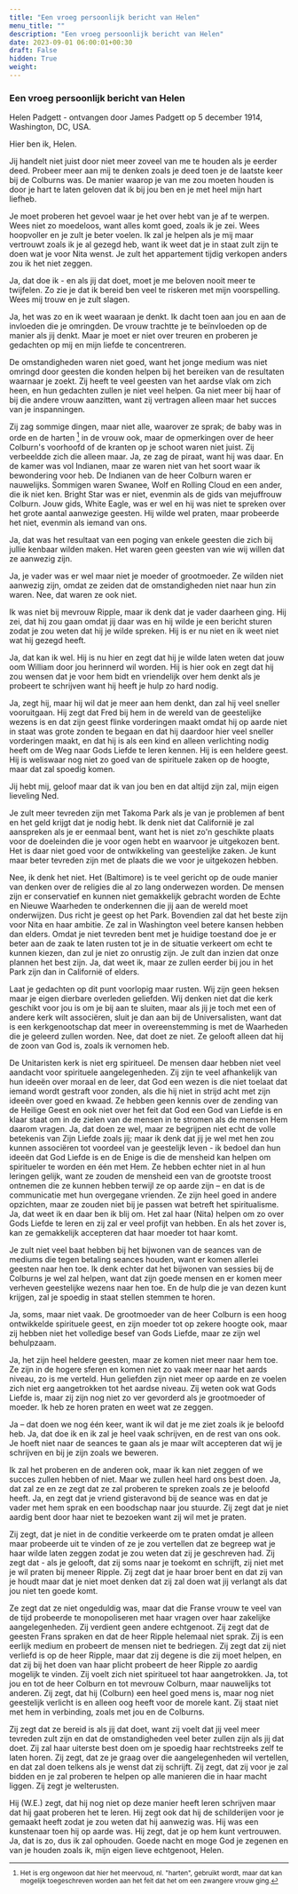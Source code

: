 ```yaml
---
title: "Een vroeg persoonlijk bericht van Helen"
menu_title: ""
description: "Een vroeg persoonlijk bericht van Helen"
date: 2023-09-01 06:00:01+00:30
draft: False
hidden: True
weight:
---
```

### Een vroeg persoonlijk bericht van Helen

Helen Padgett - ontvangen door James Padgett op 5 december 1914, Washington, DC, USA.

Hier ben ik, Helen.

Jij handelt niet juist door niet meer zoveel van me te houden als je eerder deed. Probeer meer aan mij te denken zoals je deed toen je de laatste keer bij de Colburns was. De manier waarop je van me zou moeten houden is door je hart te laten geloven dat ik bij jou ben en je met heel mijn hart liefheb.

Je moet proberen het gevoel waar je het over hebt van je af te werpen. Wees niet zo moedeloos, want alles komt goed, zoals ik je zei. Wees hoopvoller en je zult je beter voelen. Ik zal je helpen als je mij maar vertrouwt zoals ik je al gezegd heb, want ik weet dat je in staat zult zijn te doen wat je voor Nita wenst. Je zult het appartement tijdig verkopen anders zou ik het niet zeggen.

Ja, dat doe ik - en als jij dat doet, moet je me beloven nooit meer te twijfelen. Zo zie je dat ik bereid ben veel te riskeren met mijn voorspelling. Wees mij trouw en je zult slagen.

Ja, het was zo en ik weet waaraan je denkt. Ik dacht toen aan jou en aan de invloeden die je omringden. De vrouw trachtte je te beïnvloeden op de manier als jij denkt. Maar je moet er niet over treuren en proberen je gedachten op mij en mijn liefde te concentreren.

De omstandigheden waren niet goed, want het jonge medium was niet omringd door geesten die konden helpen bij het bereiken van de resultaten waarnaar je zoekt. Zij heeft te veel geesten van het aardse vlak om zich heen, en hun gedachten zullen je niet veel helpen. Ga niet meer bij haar of bij die andere vrouw aanzitten, want zij vertragen alleen maar het succes van je inspanningen.

Zij zag sommige dingen, maar niet alle, waarover ze sprak; de baby was in orde en de harten [^1] in de vrouw ook, maar de opmerkingen over de heer Colburn's voorhoofd of de kranten op je schoot waren niet juist. Zij verbeeldde zich die alleen maar. Ja, ze zag de piraat, want hij was daar. En de kamer was vol Indianen, maar ze waren niet van het soort waar ik bewondering voor heb. De Indianen van de heer Colburn waren er nauwelijks. Sommigen waren Swanee, Wolf en Rolling Cloud en een ander, die ik niet ken. Bright Star was er niet, evenmin als de gids van mejuffrouw Colburn. Jouw gids, White Eagle, was er wel en hij was niet te spreken over het grote aantal aanwezige geesten. Hij wilde wel praten, maar probeerde het niet, evenmin als iemand van ons.

Ja, dat was het resultaat van een poging van enkele geesten die zich bij jullie kenbaar wilden maken. Het waren geen geesten van wie wij willen dat ze aanwezig zijn.

Ja, je vader was er wel maar niet je moeder of grootmoeder. Ze wilden niet aanwezig zijn, omdat ze zeiden dat de omstandigheden niet naar hun zin waren. Nee, dat waren ze ook niet.

Ik was niet bij mevrouw Ripple, maar ik denk dat je vader daarheen ging. Hij zei, dat hij zou gaan omdat jij daar was en hij wilde je een bericht sturen zodat je zou weten dat hij je wilde spreken. Hij is er nu niet en ik weet niet wat hij gezegd heeft.

Ja, dat kan ik wel. Hij is nu hier en zegt dat hij je wilde laten weten dat jouw oom William door jou herinnerd wil worden. Hij is hier ook en zegt dat hij zou wensen dat je voor hem bidt en vriendelijk over hem denkt als je probeert te schrijven want hij heeft je hulp zo hard nodig.

Ja, zegt hij, maar hij wil dat je meer aan hem denkt, dan zal hij veel sneller vooruitgaan. Hij zegt dat Fred bij hem in de wereld van de geestelijke wezens is en dat zijn geest flinke vorderingen maakt omdat hij op aarde niet in staat was grote zonden te begaan en dat hij daardoor hier veel sneller vorderingen maakt, en dat hij is als een kind en alleen verlichting nodig heeft om de Weg naar Gods Liefde te leren kennen. Hij is een heldere geest. Hij is weliswaar nog niet zo goed van de spirituele zaken op de hoogte, maar dat zal spoedig komen.

Jij hebt mij, geloof maar dat ik van jou ben en dat altijd zijn zal, mijn eigen lieveling Ned.

Je zult meer tevreden zijn met Takoma Park als je van je problemen af bent en het geld krijgt dat je nodig hebt. Ik denk niet dat Californië je zal aanspreken als je er eenmaal bent, want het is niet zo'n geschikte plaats voor de doeleinden die je voor ogen hebt en waarvoor je uitgekozen bent. Het is daar niet goed voor de ontwikkeling van geestelijke zaken. Je kunt maar beter tevreden zijn met de plaats die we voor je uitgekozen hebben.

Nee, ik denk het niet. Het (Baltimore) is te veel gericht op de oude manier van denken over de religies die al zo lang onderwezen worden. De mensen zijn er conservatief en kunnen niet gemakkelijk gebracht worden de Echte en Nieuwe Waarheden te onderkennen die jij aan de wereld moet onderwijzen. Dus richt je geest op het Park. Bovendien zal dat het beste zijn voor Nita en haar ambitie. Ze zal in Washington veel betere kansen hebben dan elders. Omdat je niet tevreden bent met je huidige toestand doe je er beter aan de zaak te laten rusten tot je in de situatie verkeert om echt te kunnen kiezen, dan zul je niet zo onrustig zijn. Je zult dan inzien dat onze plannen het best zijn. Ja, dat weet ik, maar ze zullen eerder bij jou in het Park zijn dan in Californië of elders.

Laat je gedachten op dit punt voorlopig maar rusten. Wij zijn geen heksen maar je eigen dierbare overleden geliefden. Wij denken niet dat die kerk geschikt voor jou is om je bij aan te sluiten, maar als jij je toch met een of andere kerk wilt associëren, sluit je dan aan bij de Universalisten, want dat is een kerkgenootschap dat meer in overeenstemming is met de Waarheden die je geleerd zullen worden. Nee, dat doet ze niet. Ze gelooft alleen dat hij de zoon van God is, zoals ik vernomen heb.

De Unitaristen kerk is niet erg spiritueel. De mensen daar hebben niet veel aandacht voor spirituele aangelegenheden. Zij zijn te veel afhankelijk van hun ideeën over moraal en de leer, dat God een wezen is die niet toelaat dat iemand wordt gestraft voor zonden, als die hij niet in strijd acht met zijn ideeën over goed en kwaad. Ze hebben geen kennis over de zending van de Heilige Geest en ook niet over het feit dat God een God van Liefde is en klaar staat om in de zielen van de mensen in te stromen als de mensen Hem daarom vragen. Ja, dat doen ze wel, maar ze begrijpen niet echt de volle betekenis van Zijn Liefde zoals jij; maar ik denk dat jij je wel met hen zou kunnen associëren tot voordeel van je geestelijk leven - ik bedoel dan hun ideeën dat God Liefde is en de Enige is die de mensheid kan helpen om spiritueler te worden en één met Hem. Ze hebben echter niet in al hun leringen gelijk, want ze zouden de mensheid een van de grootste troost ontnemen die ze kunnen hebben terwijl ze op aarde zijn – en dat is de communicatie met hun overgegane vrienden. Ze zijn heel goed in andere opzichten, maar ze zouden niet bij je passen wat betreft het spiritualisme. Ja, dat weet ik en daar ben ik blij om. Het zal haar (Nita) helpen om zo over Gods Liefde te leren en zij zal er veel profijt van hebben. En als het zover is, kan ze gemakkelijk accepteren dat haar moeder tot haar komt.

Je zult niet veel baat hebben bij het bijwonen van de seances van de mediums die tegen betaling seances houden, want er komen allerlei geesten naar hen toe. Ik denk echter dat het bijwonen van sessies bij de Colburns je wel zal helpen, want dat zijn goede mensen en er komen meer verheven geestelijke wezens naar hen toe. En de hulp die je van dezen kunt krijgen, zal je spoedig in staat stellen stemmen te horen.

Ja, soms, maar niet vaak. De grootmoeder van de heer Colburn is een hoog ontwikkelde spirituele geest, en zijn moeder tot op zekere hoogte ook, maar zij hebben niet het volledige besef van Gods Liefde, maar ze zijn wel behulpzaam.

Ja, het zijn heel heldere geesten, maar ze komen niet meer naar hem toe. Ze zijn in de hogere sferen en komen niet zo vaak meer naar het aards niveau, zo is me verteld. Hun geliefden zijn niet meer op aarde en ze voelen zich niet erg aangetrokken tot het aardse niveau. Zij weten ook wat Gods Liefde is, maar zij zijn nog niet zo ver gevorderd als je grootmoeder of moeder. Ik heb ze horen praten en weet wat ze zeggen.

Ja – dat doen we nog één keer, want ik wil dat je me ziet zoals ik je beloofd heb. Ja, dat doe ik en ik zal je heel vaak schrijven, en de rest van ons ook. Je hoeft niet naar de seances te gaan als je maar wilt accepteren dat wij je schrijven en bij je zijn zoals we beweren.

Ik zal het proberen en de anderen ook, maar ik kan niet zeggen of we succes zullen hebben of niet. Maar we zullen heel hard ons best doen. Ja, dat zal ze en ze zegt dat ze zal proberen te spreken zoals ze je beloofd heeft. Ja, en zegt dat je vriend gisteravond bij de seance was en dat je vader met hem sprak en een boodschap naar jou stuurde. Zij zegt dat je niet aardig bent door haar niet te bezoeken want zij wil met je praten.

Zij zegt, dat je niet in de conditie verkeerde om te praten omdat je alleen maar probeerde uit te vinden of ze je zou vertellen dat ze begreep wat je haar wilde laten zeggen zodat je zou weten dat zij je geschreven had. Zij zegt dat - als je gelooft, dat zij soms naar je toekomt en schrijft, zij niet met je wil praten bij meneer Ripple. Zij zegt dat je haar broer bent en dat zij van je houdt maar dat je niet moet denken dat zij zal doen wat jij verlangt als dat jou niet ten goede komt.

Ze zegt dat ze niet ongeduldig was, maar dat die Franse vrouw te veel van de tijd probeerde te monopoliseren met haar vragen over haar zakelijke aangelegenheden. Zij verdient geen andere echtgenoot. Zij zegt dat de geesten Frans spraken en dat de heer Ripple helemaal niet sprak. Zij is een eerlijk medium en probeert de mensen niet te bedriegen. Zij zegt dat zij niet verliefd is op de heer Ripple, maar dat zij degene is die zij moet helpen, en dat zij bij het doen van haar plicht probeert de heer Ripple zo aardig mogelijk te vinden. Zij voelt zich niet spiritueel tot haar aangetrokken. Ja, tot jou en tot de heer Colburn en tot mevrouw Colburn, maar nauwelijks tot anderen. Zij zegt, dat hij (Colburn) een heel goed mens is, maar nog niet geestelijk verlicht is en alleen oog heeft voor de morele kant. Zij staat niet met hem in verbinding, zoals met jou en de Colburns.

Zij zegt dat ze bereid is als jij dat doet, want zij voelt dat jij veel meer tevreden zult zijn en dat de omstandigheden veel beter zullen zijn als jij dat doet. Zij zal haar uiterste best doen om je spoedig haar rechtstreeks zelf te laten horen. Zij zegt, dat ze je graag over die aangelegenheden wil vertellen, en dat zal doen telkens als je wenst dat zij schrijft. Zij zegt, dat zij voor je zal bidden en je zal proberen te helpen op alle manieren die in haar macht liggen. Zij zegt je welterusten.

Hij (W.E.) zegt, dat hij nog niet op deze manier heeft leren schrijven maar dat hij gaat proberen het te leren. Hij zegt ook dat hij de schilderijen voor je gemaakt heeft zodat je zou weten dat hij aanwezig was. Hij was een kunstenaar toen hij op aarde was. Hij zegt, dat je op hem kunt vertrouwen. Ja, dat is zo, dus ik zal ophouden. Goede nacht en moge God je zegenen en van je houden zoals ik, mijn eigen lieve echtgenoot, Helen.
<small>

[^1]: Het is erg ongewoon dat hier het meervoud, nl. "harten", gebruikt wordt, maar dat kan mogelijk toegeschreven worden aan het feit dat het om een zwangere vrouw ging.
